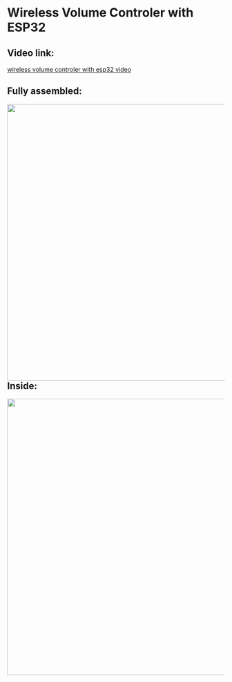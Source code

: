 # Wireless Volume Controler with ESP32

## Video link: 
[wireless volume controler with esp32 video](https://www.youtube.com/embed/fK7b4bLxhCI)  


## Fully assembled:
<a href="url"><img src="https://github.com/swaggamcpapa/wireless_volume_controler/blob/main/PICS%20volume%20wifi/part%20assembly%203.jpg" align="left" width="640" ></a>  

  
## Inside:
<a href="url"><img src="https://github.com/swaggamcpapa/wireless_volume_controler/blob/main/PICS%20volume%20wifi/part%20assembly%201.jpg" align="left" width="640" ></a>
